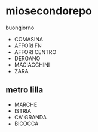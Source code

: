 # miosecondorepo
buongiorno
- COMASINA
- AFFORI FN
- AFFORI CENTRO
- DERGANO
- MACIACCHINI
- ZARA
## metro lilla
- MARCHE
- ISTRIA
- CA' GRANDA
- BICOCCA